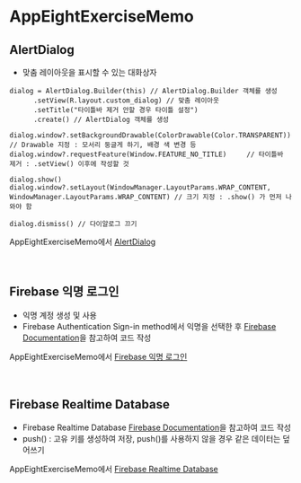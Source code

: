 # AppEightExerciseMemo
## AlertDialog
- 맞춤 레이아웃을 표시할 수 있는 대화상자
```
dialog = AlertDialog.Builder(this) // AlertDialog.Builder 객체를 생성
      .setView(R.layout.custom_dialog) // 맞춤 레이아웃
      .setTitle("타이틀바 제거 안할 경우 타이틀 설정")
      .create() // AlertDialog 객체를 생성
      
dialog.window?.setBackgroundDrawable(ColorDrawable(Color.TRANSPARENT))   // Drawable 지정 : 모서리 둥글게 하기, 배경 색 변경 등 
dialog.window?.requestFeature(Window.FEATURE_NO_TITLE)     // 타이틀바 제거 : .setView() 이후에 작성할 것

dialog.show()
dialog.window?.setLayout(WindowManager.LayoutParams.WRAP_CONTENT, WindowManager.LayoutParams.WRAP_CONTENT) // 크기 지정 : .show() 가 먼저 나와야 함

dialog.dismiss() // 다이알로그 끄기
```
AppEightExerciseMemo에서 [AlertDialog](https://github.com/okrecords/AppEightExerciseMemo/blob/721c2a4f08bb627e95b4830bfa7bf2b615f9cb62/app/src/main/java/com/okre/appeightexercisememo/MainActivity.kt#L54)
<br/><br/><br/>

## Firebase 익명 로그인
- 익명 계정 생성 및 사용
- Firebase Authentication Sign-in method에서 익명을 선택한 후 [Firebase Documentation](https://firebase.google.com/docs/auth/android/anonymous-auth?hl=ko)을 참고하여 코드 작성

AppEightExerciseMemo에서 [Firebase 익명 로그인](https://github.com/okrecords/AppEightExerciseMemo/blob/master/app/src/main/java/com/okre/appeightexercisememo/SplashActivity.kt)
<br/><br/><br/>

## Firebase Realtime Database
- Firebase Realtime Database [Firebase Documentation](https://firebase.google.com/docs/database/android/start?hl=ko)을 참고하여 코드 작성
- push() : 고유 키를 생성하여 저장, push()를 사용하지 않을 경우 같은 데이터는 덮어쓰기

AppEightExerciseMemo에서 [Firebase Realtime Database](https://github.com/okrecords/AppEightExerciseMemo/blob/master/app/src/main/java/com/okre/appeightexercisememo/MainActivity.kt)


